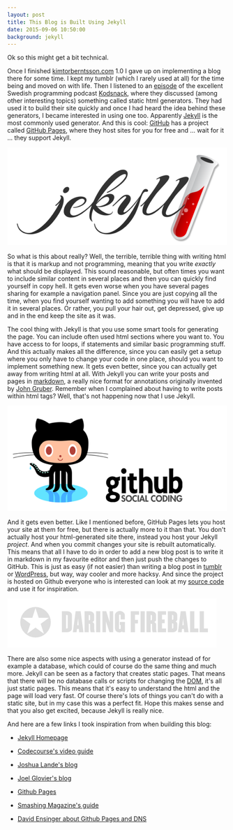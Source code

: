 ```yaml
---
layout: post
title: This Blog is Built Using Jekyll
date: 2015-09-06 10:50:00
background: jekyll
---
```


Ok so this might get a bit technical.

Once I finished [kimtorberntsson.com](http://kimtorberntsson.com) 1.0 I gave up on implementing a blog there for some time. I kept my tumblr (which I rarely used at all) for the time being and moved on with life. Then I listened to an [episode](http://kodsnack.se/58/) of the excellent Swedish programming podcast [Kodsnack](http://kodsnack.se), where they discussed (among other interesting topics) something called static html generators. They had used it to build their site quickly and once I had heard the idea behind these generators, I became interested in using one too. Apparently [Jekyll](http://jekyllrb.com) is the most commonly used generator. And this is cool: [GitHub](http://github.com) has a project called [GitHub Pages](https://pages.github.com), where they host sites for you for free and ... wait for it ... they support Jekyll.

![Jekyll logo](/assets/pictures/jekyll.png)

So what is this about really? Well, the terrible, terrible thing with writing html is that it is markup and not programming, meaning that you write *exactly* what should be displayed. This sound reasonable, but often times you want to include similar content in several places and then you can quickly find yourself in copy hell. It gets even worse when you have several pages sharing for example a navigation panel. Since you are just copying all the time, when you find yourself wanting to add something you will have to add it in several places. Or rather, you pull your hair out, get depressed, give up and in the end keep the site as it was. 

The cool thing with Jekyll is that you use some smart tools for generating the page. You can include often used html sections where you want to. You have access to for loops, if statements and similar basic programming stuff. And this actually makes all the difference, since you can easily get a setup where you only have to change your code in one place, should you want to implement something new. It gets even better, since you can actually get away from writing html at all. With Jekyll you can write your posts and pages in [markdown](https://github.com/adam-p/markdown-here/wiki/Markdown-Cheatsheet), a really nice format for annotations originally invented by [John Gruber](http://daringfireball.net/projects/markdown/). Remember when I complained about having to write posts within html tags? Well, that's not happening now that I use Jekyll.

![Github Pages](/assets/pictures/github.png)

And it gets even better. Like I mentioned before, GitHub Pages lets you host your site at them for free, but there is actually more to it than that. You don't actually host your html-generated site there, instead you host your Jekyll *project*. And when you commit changes your site is rebuilt automatically. This means that all I have to do in order to add a new blog post is to write it in markdown in my favourite editor and then just push the changes to GitHub. This is just as easy (if not easier) than writing a blog post in [tumblr](https://www.tumblr.com) or [WordPress](https://wordpress.org), but way, way cooler and more hacksy. And since the project is hosted on Github everyone who is interested can look at my [source code](https://github.com/KimTorberntsson/kimtorberntsson.github.io) and use it for inspiration.

![Daring Fireball](/assets/pictures/daring-fireball.png)

There are also some nice aspects with using a generator instead of for example a database, which could of course do the same thing and much more. Jekyll can be seen as a factory that creates static pages. That means that there will be no database calls or scripts for changing the [DOM](https://en.wikipedia.org/wiki/Document_Object_Model), it's all just static pages. This means that it's easy to understand the html and the page will load very fast. Of course there's lots of things you can't do with a static site, but in my case this was a perfect fit. Hope this makes sense and that you also get excited, because Jekyll is really nice.

And here are a few links I took inspiration from when building this blog:

* [Jekyll Homepage](http://jekyllrb.com/)

* [Codecourse's video guide](https://www.youtube.com/watch?v=iWowJBRMtpc)

* [Joshua Lande's blog](http://joshualande.com/jekyll-github-pages-poole/)

* [Joel Glovier's blog](http://joelglovier.com/writing/rss-for-jekyll/ )

* [Github Pages](https://pages.github.com/)

* [Smashing Magazine's guide](http://www.smashingmagazine.com/2014/08/build-blog-jekyll-github-pages/)

* [David Ensinger about Github Pages and DNS](http://davidensinger.com/2013/03/setting-the-dns-for-github-pages-on-namecheap/)